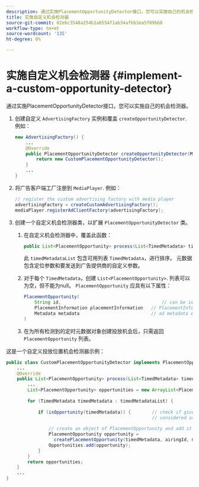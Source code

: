 ```yaml
---
description: 通过实施PlacementOpportunityDetector接口，您可以实施自己的机会检测器。
title: 实施自定义机会检测器
source-git-commit: 02ebc3548a254b2a6554f1ab34afbb3ea5f09bb8
workflow-type: tm+mt
source-wordcount: '135'
ht-degree: 0%

---
```


# 实施自定义机会检测器 {#implement-a-custom-opportunity-detector}

通过实施PlacementOpportunityDetector接口，您可以实施自己的机会检测器。

1. 创建自定义 `AdvertisingFactory` 实例和覆盖 `createOpportunityDetector`. 例如：

   ```java
   new AdvertisingFactory() { 
       ... 
       @Override 
       public PlacementOpportunityDetector createOpportunityDetector(MediaPlayerItem item) { 
           return new CustomPlacementOpportunityDetector(); 
       } 
       ... 
   }
   ```

1. 将广告客户端工厂注册到 `MediaPlayer`. 例如：

   ```java
   // register the custom advertising factory with media player 
   advertisingFactory = createCustomAdvertisingFactory(); 
   mediaPlayer.registerAdClientFactory(advertisingFactory);
   ```

1. 创建一个自定义机会检测器类，以扩展 `PlacementOpportunityDetector` 类。
   1. 在自定义机会检测器中，覆盖此函数：

      ```java
      public List<PlacementOpportunity> process(List<TimedMetadata> timedMetadataList, Metadata metadata)
      ```

      此 `timedMetadataList` 包含可用列表 `TimedMetadata`，进行排序。 元数据包含定位参数和要发送到广告提供商的自定义参数。

   1. 对于每个 `TimedMetadata`，创建 `List<PlacementOpportunity>`. 列表可以为空，但不能为null。 `PlacementOpportunity` 应具有以下属性：

      ```java
      PlacementOpportunity( 
          String id,                                      // can be id from timedMetadata 
          PlacementInformation placementInformation   // PlacementInformation object containing Type, time, duration 
          Metadata metadata                           // ad metadata containing targeting params sent to the ad provider 
      )
      ```

   1. 在为所有检测到的定时元数据对象创建投放机会后，只需返回 `PlacementOpportunity` 列表。

这是一个自定义投放位置机会检测器示例：

```java
public class CustomPlacementOpportunityDetector implements PlacementOpportunityDetector { 
    ... 
    @Override 
    public List<PlacementOpportunity> process(List<TimedMetadata> timedMetadataList, Metadata metadata) { 
        ... 
        List<PlacementOpportunity> opportunities = new ArrayList<PlacementOpportunity>(); 
 
        for (TimedMetadata timedMetadata : timedMetadataList) { 
 
            if (isOpportunity(timedMetadata)) {        // check if given timedMetadata should be  
                                                       // considered as an opportunity 
 
                // create an object of PlacementOpportunity and add it to the opportunities list 
                PlacementOpportunity opportunity =  
                  createPlacementOpportunity(timedMetadata, airingId, metadata); 
                Opportunities.add(opportunity); 
            } 
        } 
        return opportunities; 
    }    
    ... 
} 
```
